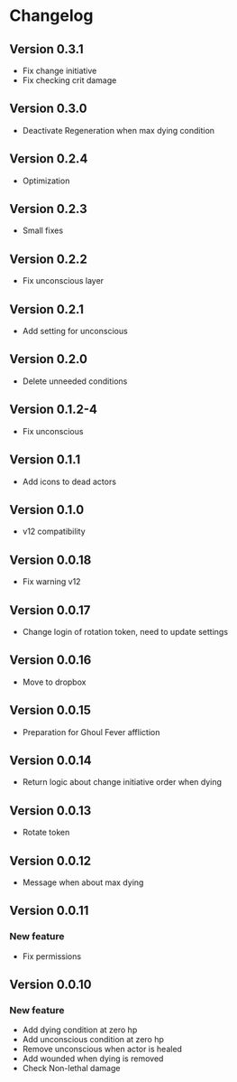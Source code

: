 # Changelog

## Version 0.3.1
- Fix change initiative
- Fix checking crit damage

## Version 0.3.0
- Deactivate Regeneration when max dying condition

## Version 0.2.4
- Optimization

## Version 0.2.3
- Small fixes

## Version 0.2.2
- Fix unconscious layer

## Version 0.2.1
- Add setting for unconscious 

## Version 0.2.0
- Delete unneeded conditions

## Version 0.1.2-4
- Fix unconscious

## Version 0.1.1
- Add icons to dead actors

## Version 0.1.0
- v12 compatibility

## Version 0.0.18
- Fix warning v12

## Version 0.0.17
- Change login of rotation token, need to update settings

## Version 0.0.16
- Move to dropbox

## Version 0.0.15
- Preparation for Ghoul Fever affliction

## Version 0.0.14
- Return logic about change initiative order when dying

## Version 0.0.13
- Rotate token

## Version 0.0.12
- Message when about max dying

## Version 0.0.11

### New feature
- Fix permissions

## Version 0.0.10

### New feature
- Add dying condition at zero hp
- Add unconscious condition at zero hp
- Remove unconscious when actor is healed
- Add wounded when dying is removed
- Check  Non-lethal damage